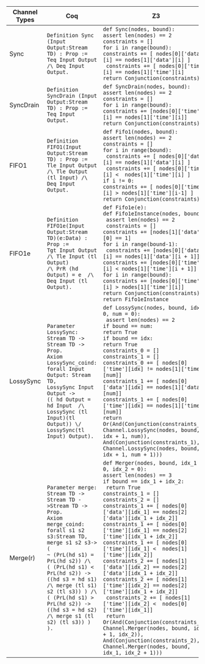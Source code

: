 | Channel Types  | Coq | Z3 |
|---|-----|----|
| Sync | `Definition Sync (Input Output:Stream TD) : Prop :=`<br>`Teq Input Output /\ Deq Input Output.` | `def Sync(nodes, bound):`<br>`assert len(nodes) == 2`<br>`constraints = []`<br>`for i in range(bound):`<br>`constraints += [ nodes[0]['data'][i] == nodes[1]['data'][i] ]`<br>` constraints += [ nodes[0]['time'][i] == nodes[1]['time'][i]`<br>`return Conjunction(constraints)` |
| SyncDrain | `Definition SyncDrain (Input Output:Stream TD) : Prop :=`<br>`Teq Input Output.` | `def SyncDrain(nodes, bound):`<br> `assert len(nodes) == 2`<br> `constraints = []`<br> `for i in range(bound):`<br>`constraints += [nodes[0]['time'][i] == nodes[1]['time'][i]]`<br> ` return Conjunction(constraints) `|
| FIFO1 | `Definition FIFO1(Input Output:Stream TD) : Prop :=`<br>`Tle Input Output /\ Tle Output (tl Input) /\ Deq Input Output.` |     `def Fifo1(nodes, bound):`<br> `assert len(nodes) == 2`<br> `constraints = []`<br>`for i in range(bound):`<br>` constraints += [ nodes[0]['data'][i] == nodes[1]['data'][i] ]`<br> ` constraints += [ nodes[0]['time'][i] <  nodes[1]['time'][i] ]`<br> `if i != 0:`<br>`constraints += [ nodes[0]['time'][i] > nodes[1]['time'][i-1] ]`<br> `return Conjunction(constraints)` |
| FIFO1e | `Definition FIFO1e(Input Output:Stream TD)(e:Data) : Prop :=`<br> `Tgt Input Output /\ Tle Input (tl Output)`<br>`/\ PrR (hd`  `Output) = e  /\ Deq Input (tl Output).` |  `def Fifo1e(e):`<br>`def Fifo1eInstance(nodes, bound):`<br> ` assert len(nodes) == 2`<br> ` constraints = []`<br> `constraints += [nodes[1]['data'][0] == 1]`<br> `for i in range(bound-1):`<br>  ` constraints += [nodes[0]['data'][i] == nodes[1]['data'][i + 1]]`<br>`constraints += [nodes[0]['time'][i] < nodes[1]['time'][i + 1]]`<br> `for i in range(bound):`<br>`constraints += [nodes[0]['time'][i] > nodes[1]['time'][i]]`<br> `return Conjunction(constraints)`<br> ` return Fifo1eInstance `|
| LossySync | `Parameter LossySync: Stream TD -> Stream TD -> Prop.`<br>`Axiom LossySync_coind: forall Input Output: Stream TD,`<br>`LossySync Input Output ->`<br>`(( hd Output = hd Input  /\ LossySync (tl Input)(tl Output)) \/`<br>`LossySync(tl Input) Output).`| `def LossySync(nodes, bound, idx = 0, num = 0):`<br> ` assert len(nodes) == 2`<br>`if bound == num:`<br>   `return True`<br> `if bound == idx:`<br>   `return True`<br> `constraints_0 = []`<br>  `constraints_1 = []`<br>  `constraints_0 += [ nodes[0]['time'][idx] != nodes[1]['time'][num]]  `<br> `constraints_1 += [ nodes[0]['data'][idx] == nodes[1]['data'][num]]`<br>`constraints_1 += [ nodes[0]['time'][idx] == nodes[1]['time'][num]]`<br>`return Or(And(Conjunction(constraints_0), Channel.LossySync(nodes, bound, idx + 1, num)),`<br> `And(Conjunction(constraints_1), Channel.LossySync(nodes, bound, idx + 1, num + 1)))` |
| Merge(r) | `Parameter merge: Stream TD -> Stream TD ->Stream TD -> Prop.`<br>`Axiom merge_coind:`<br>`forall s1 s2 s3:Stream TD,`<br> `merge s1 s2 s3-> (`<br> `~ (PrL(hd s1) = PrL(hd s2)) /\`<br>`( (PrL(hd s1) < PrL(hd s2)) -> ((hd s3 = hd s1)  /\ merge (tl s1) s2 (tl s3)) ) /\ `<br> `( (PrL(hd s1) > PrL(hd s2)) -> ((hd s3 = hd s2)  /\ merge s1 (tl s2) (tl s3)) ) ). `| `def Merger(nodes, bound, idx_1 = 0, idx_2 = 0):`<br>`assert len(nodes) == 3`<br>   `if bound == idx_1 + idx_2:`<br>   ` return True`<br>     `constraints_1 = []`<br> `constraints_2 = []`<br>     `constraints_1 += [ nodes[0]['data'][idx_1] == nodes[2]['data'][idx_1 + idx_2]]`<br>    `constraints_1 += [ nodes[0]['time'][idx_1] == nodes[2]['time'][idx_1 + idx_2]]`<br> `constraints_1 += [ nodes[0]['time'][idx_1] <  nodes[1]['time'][idx_2]]`<br> `constraints_2 += [ nodes[1]['data'][idx_2] == nodes[2]['data'][idx_1 + idx_2]]`<br>     `constraints_2 += [ nodes[1]['time'][idx_2] == nodes[2]['time'][idx_1 + idx_2]]`<br>    ` constraints_2 += [ nodes[1]['time'][idx_2] <  nodes[0]['time'][idx_1]]`<br>  ` return Or(And(Conjunction(constraints_1), Channel.Merger(nodes, bound, idx_1 + 1, idx_2)),`<br>          `And(Conjunction(constraints_2), Channel.Merger(nodes, bound, idx_1, idx_2 + 1)))` |
